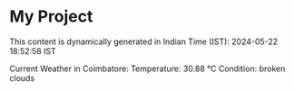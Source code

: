 # My Project

This content is dynamically generated in Indian Time (IST): 2024-05-22 18:52:58 IST


Current Weather in Coimbatore:
Temperature: 30.88 °C
Condition: broken clouds
